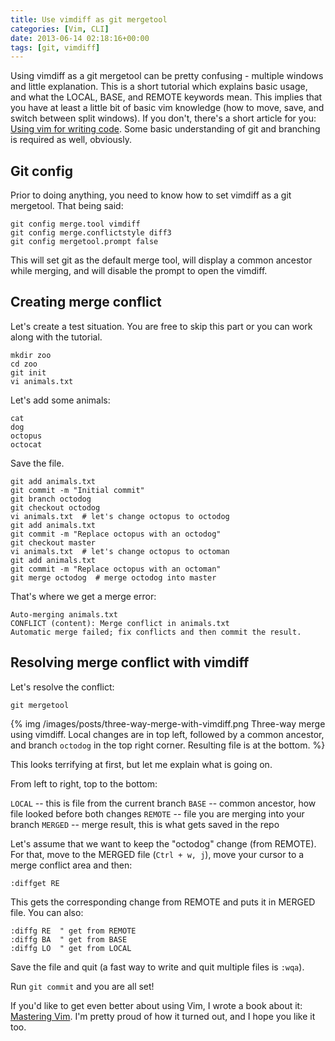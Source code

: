 ```yaml
---
title: Use vimdiff as git mergetool
categories: [Vim, CLI]
date: 2013-06-14 02:18:16+00:00
tags: [git, vimdiff]
---
```


Using vimdiff as a git mergetool can be pretty confusing - multiple windows and
little explanation. This is a short tutorial which explains basic usage, and
what the LOCAL, BASE, and REMOTE keywords mean. This implies that you have at
least a little bit of basic vim knowledge (how to move, save, and switch
between split windows). If you don't, there's a short article for you:
[Using vim for writing code][1]. Some basic understanding of git and branching
is required as well, obviously.

## Git config

Prior to doing anything, you need to know how to set vimdiff as a git
mergetool. That being said:

    git config merge.tool vimdiff
    git config merge.conflictstyle diff3
    git config mergetool.prompt false

This will set git as the default merge tool, will display a common ancestor
while merging, and will disable the prompt to open the vimdiff.

## Creating merge conflict

Let's create a test situation. You are free to skip this part or you can work
along with the tutorial.

    mkdir zoo
    cd zoo
    git init
    vi animals.txt

Let's add some animals:

    cat
    dog
    octopus
    octocat

Save the file.

    git add animals.txt
    git commit -m "Initial commit"
    git branch octodog
    git checkout octodog
    vi animals.txt  # let's change octopus to octodog
    git add animals.txt
    git commit -m "Replace octopus with an octodog"
    git checkout master
    vi animals.txt  # let's change octopus to octoman
    git add animals.txt
    git commit -m "Replace octopus with an octoman"
    git merge octodog  # merge octodog into master

That's where we get a merge error:

    Auto-merging animals.txt
    CONFLICT (content): Merge conflict in animals.txt
    Automatic merge failed; fix conflicts and then commit the result.

## Resolving merge conflict with vimdiff

Let's resolve the conflict:

    git mergetool

{% img /images/posts/three-way-merge-with-vimdiff.png Three-way merge using vimdiff. Local changes are in top left, followed by a common ancestor, and branch `octodog` in the top right corner. Resulting file is at the bottom. %}

This looks terrifying at first, but let me explain what is going on.

From left to right, top to the bottom:

`LOCAL` -- this is file from the current branch
`BASE` -- common ancestor, how file looked before both changes
`REMOTE` -- file you are merging into your branch
`MERGED` -- merge result, this is what gets saved in the repo

Let's assume that we want to keep the "octodog" change (from REMOTE). For that,
move to the MERGED file (`Ctrl + w, j`), move your cursor to a merge conflict
area and then:

    :diffget RE

This gets the corresponding change from REMOTE and puts it in MERGED file. You
can also:

    :diffg RE  " get from REMOTE
    :diffg BA  " get from BASE
    :diffg LO  " get from LOCAL

Save the file and quit (a fast way to write and quit multiple files is `:wqa`).

Run `git commit` and you are all set!

If you'd like to get even better about using Vim, I wrote a book about it:
[Mastering Vim][2]. I'm pretty proud of how it turned out, and I hope you like
it too.

[1]: http://www.rosipov.com/blog/using-vim-for-writing-code/
[2]: https://amzn.to/3rne4dk
